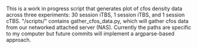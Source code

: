 This is a work in progress script that generates plot of cfos density data across three experiments: 30 session iTBS, 1 session iTBS, and 1 session cTBS. "/scripts/" contains gather_cfos_data.py, which will gather cfos data from our networked attached server (NAS). Currently the paths are specific to my computer but future commits will implement a argparse-based approach.
